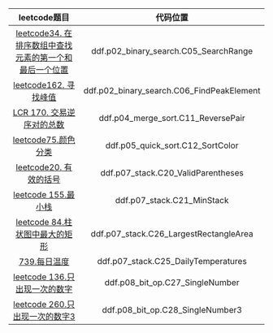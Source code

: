|                                                                    leetcode题目                                                                     |                   代码位置                    |
|:-------------------------------------------------------------------------------------------------------------------------------------------------:|:-----------------------------------------:|
| <a href="https://leetcode.cn/problems/find-first-and-last-position-of-element-in-sorted-array/description/">leetcode34. 在排序数组中查找元素的第一个和最后一个位置</a> |   ddf.p02_binary_search.C05_SearchRange   |
|                            <a href="https://leetcode.cn/problems/find-peak-element/description/">leetcode162. 寻找峰值</a>                            | ddf.p02_binary_search.C06_FindPeakElement |
|                     <a href="https://leetcode.cn/problems/shu-zu-zhong-de-ni-xu-dui-lcof/description/">LCR 170. 交易逆序对的总数</a>                      |    ddf.p04_merge_sort.C11_ReversePair     |
|                                <a href="https://leetcode.cn/problems/sort-colors/description/">leetcode75.颜色分类</a>                                |     ddf.p05_quick_sort.C12_SortColor      |
|                                  <a href="https://leetcode.cn/problems/valid-parentheses">leetcode20. 有效的括号</a>                                   |    ddf.p07_stack.C20_ValidParentheses     |
|                                       <a href="https://leetcode.cn/problems/min-stack">leetcode 155.最小栈</a>                                       |        ddf.p07_stack.C21_MinStack         |
|                    <a href="https://leetcode.cn/problems/largest-rectangle-in-histogram/description">leetcode 84.柱状图中最大的矩形</a>                    |  ddf.p07_stack.C26_LargestRectangleArea   |
|                           <a href="https://leetcode.cn/problems/daily-temperatures/description>leetcode"> 739.每日温度</a>                            |    ddf.p07_stack.C25_DailyTemperatures    |
|                           <a href="https://leetcode.cn/problems/single-number/">leetcode 136.只出现一次的数字</a>                            |    ddf.p08_bit_op.C27_SingleNumber    |
|                           <a href="https://leetcode.cn/problems/single-number-iii/description/">leetcode 260.只出现一次的数字3</a>                            |    ddf.p08_bit_op.C28_SingleNumber3    |



